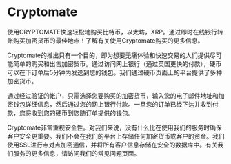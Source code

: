 # 

# Cryptomate


使用CRYPTOMATE快速轻松地购买比特币，以太坊，XRP。通过即时在线银行转账购买加密货币的最佳地点！了解有关使用Cryptomate购买的更多信息。

Cryptomate的推出只有一个目的，即为想要无痛体验和快速交易的人们提供尽可能简单的购买和出售加密货币。通过访问网上银行（通过英国更快的付款），硬币可以在下订单后5分钟内发送到您的钱包。我们通过硬币页面上的平台提供了多种加密货币。

通过经过验证的帐户，只需选择您要购买的加密货币，输入您的电子邮件地址和加密钱包详细信息，然后通过您的网上银行付款。一旦您的订单已经下达并收到付款，您将收到您的硬币到您随订单提供的钱包。

Cryptomate非常重视安全性。对我们来说，没有什么比在使用我们的服务时确保客户安全更重要。我们不会在我们的平台上存储任何加密货币或客户的资金。我们使用SSL进行点对点加密通信，并将所有客户信息存储在安全的数据库中。有关我们服务的更多信息，请访问我们的常见问题页面。


